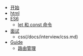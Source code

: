 <!-- docs/_sidebar.md -->

* [开始](/)
* [html](/docs/html.md)
* [ES6](https://es6.ruanyifeng.com/)
  * [let 和 const 命令](/docs/es6/chap1.md)
* [面试]()
  * css(/docs/interview/css.md)
* [Guide](guide.md)
  * [路由管理](guide.md)